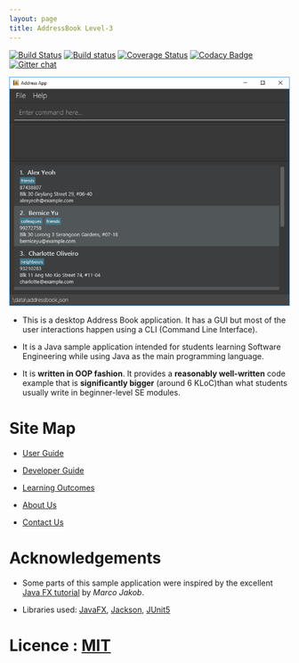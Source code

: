 ```yaml
---
layout: page
title: AddressBook Level-3
---
```


[![Build
Status](https://travis-ci.org/se-edu/addressbook-level3.svg?branch=master)](https://travis-ci.org/se-edu/addressbook-level3)
[![Build
status](https://ci.appveyor.com/api/projects/status/3boko2x2vr5cc3w2?svg=true)](https://ci.appveyor.com/project/damithc/addressbook-level3)
[![Coverage
Status](https://coveralls.io/repos/github/se-edu/addressbook-level3/badge.svg?branch=master)](https://coveralls.io/github/se-edu/addressbook-level3?branch=master)
[![Codacy
Badge](https://api.codacy.com/project/badge/Grade/fc0b7775cf7f4fdeaf08776f3d8e364a)](https://www.codacy.com/app/damith/addressbook-level3?utm_source=github.com&utm_medium=referral&utm_content=se-edu/addressbook-level3&utm_campaign=Badge_Grade)
[![Gitter
chat](https://badges.gitter.im/se-edu/Lobby.svg)](https://gitter.im/se-edu/Lobby)

![Ui](images/Ui.png)

  - This is a desktop Address Book application. It has a GUI but most of
    the user interactions happen using a CLI (Command Line Interface).

  - It is a Java sample application intended for students learning
    Software Engineering while using Java as the main programming
    language.

  - It is **written in OOP fashion**. It provides a **reasonably
    well-written** code example that is **significantly bigger** (around
    6 KLoC)than what students usually write in beginner-level SE
    modules.

# Site Map

  - [User Guide](UserGuide.md)

  - [Developer Guide](DeveloperGuide.md)

  - [Learning Outcomes](LearningOutcomes.md)

  - [About Us](AboutUs.md)

  - [Contact Us](ContactUs.md)

# Acknowledgements

  - Some parts of this sample application were inspired by the excellent
    [Java FX tutorial](http://code.makery.ch/library/javafx-8-tutorial/)
    by *Marco Jakob*.

  - Libraries used: [JavaFX](https://openjfx.io/),
    [Jackson](https://github.com/FasterXML/jackson),
    [JUnit5](https://github.com/junit-team/junit5)

# Licence : [MIT](LICENSE)
